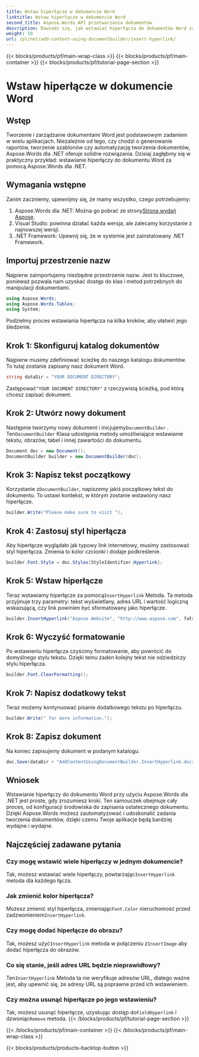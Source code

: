```yaml
---
title: Wstaw hiperłącze w dokumencie Word
linktitle: Wstaw hiperłącze w dokumencie Word
second_title: Aspose.Words API przetwarzania dokumentów
description: Dowiedz się, jak wstawiać hiperłącza do dokumentów Word za pomocą Aspose.Words dla .NET dzięki naszemu przewodnikowi krok po kroku. Idealne do automatyzacji zadań związanych z tworzeniem dokumentów.
weight: 10
url: /pl/net/add-content-using-documentbuilder/insert-hyperlink/
---
```


{{< blocks/products/pf/main-wrap-class >}}
{{< blocks/products/pf/main-container >}}
{{< blocks/products/pf/tutorial-page-section >}}

# Wstaw hiperłącze w dokumencie Word

## Wstęp

Tworzenie i zarządzanie dokumentami Word jest podstawowym zadaniem w wielu aplikacjach. Niezależnie od tego, czy chodzi o generowanie raportów, tworzenie szablonów czy automatyzację tworzenia dokumentów, Aspose.Words dla .NET oferuje solidne rozwiązania. Dzisiaj zagłębmy się w praktyczny przykład: wstawianie hiperłączy do dokumentu Word za pomocą Aspose.Words dla .NET.

## Wymagania wstępne

Zanim zaczniemy, upewnijmy się, że mamy wszystko, czego potrzebujemy:

1.  Aspose.Words dla .NET: Można go pobrać ze strony[Strona wydań Aspose](https://releases.aspose.com/words/net/).
2. Visual Studio: powinna działać każda wersja, ale zalecamy korzystanie z najnowszej wersji.
3. .NET Framework: Upewnij się, że w systemie jest zainstalowany .NET Framework.

## Importuj przestrzenie nazw

Najpierw zaimportujemy niezbędne przestrzenie nazw. Jest to kluczowe, ponieważ pozwala nam uzyskać dostęp do klas i metod potrzebnych do manipulacji dokumentami.

```csharp
using Aspose.Words;
using Aspose.Words.Tables;
using System;
```

Podzielmy proces wstawiania hiperłącza na kilka kroków, aby ułatwić jego śledzenie.

## Krok 1: Skonfiguruj katalog dokumentów

Najpierw musimy zdefiniować ścieżkę do naszego katalogu dokumentów. To tutaj zostanie zapisany nasz dokument Word.

```csharp
string dataDir = "YOUR DOCUMENT DIRECTORY";
```

 Zastępować`"YOUR DOCUMENT DIRECTORY"` z rzeczywistą ścieżką, pod którą chcesz zapisać dokument.

## Krok 2: Utwórz nowy dokument

 Następnie tworzymy nowy dokument i inicjujemy`DocumentBuilder` . Ten`DocumentBuilder` Klasa udostępnia metody umożliwiające wstawianie tekstu, obrazów, tabel i innej zawartości do dokumentu.

```csharp
Document doc = new Document();
DocumentBuilder builder = new DocumentBuilder(doc);
```

## Krok 3: Napisz tekst początkowy

 Korzystanie z`DocumentBuilder`, napiszemy jakiś początkowy tekst do dokumentu. To ustawi kontekst, w którym zostanie wstawiony nasz hiperłącze.

```csharp
builder.Write("Please make sure to visit ");
```

## Krok 4: Zastosuj styl hiperłącza

Aby hiperłącze wyglądało jak typowy link internetowy, musimy zastosować styl hiperłącza. Zmienia to kolor czcionki i dodaje podkreślenie.

```csharp
builder.Font.Style = doc.Styles[StyleIdentifier.Hyperlink];
```

## Krok 5: Wstaw hiperłącze

 Teraz wstawiamy hiperłącze za pomocą`InsertHyperlink` Metoda. Ta metoda przyjmuje trzy parametry: tekst wyświetlany, adres URL i wartość logiczną wskazującą, czy link powinien być sformatowany jako hiperłącze.

```csharp
builder.InsertHyperlink("Aspose Website", "http://www.aspose.com", fałsz);
```

## Krok 6: Wyczyść formatowanie

Po wstawieniu hiperłącza czyścimy formatowanie, aby powrócić do domyślnego stylu tekstu. Dzięki temu żaden kolejny tekst nie odziedziczy stylu hiperłącza.

```csharp
builder.Font.ClearFormatting();
```

## Krok 7: Napisz dodatkowy tekst

Teraz możemy kontynuować pisanie dodatkowego tekstu po hiperłączu.

```csharp
builder.Write(" for more information.");
```

## Krok 8: Zapisz dokument

Na koniec zapisujemy dokument w podanym katalogu.

```csharp
doc.Save(dataDir + "AddContentUsingDocumentBuilder.InsertHyperlink.docx");
```

## Wniosek

Wstawianie hiperłączy do dokumentu Word przy użyciu Aspose.Words dla .NET jest proste, gdy zrozumiesz kroki. Ten samouczek obejmuje cały proces, od konfiguracji środowiska do zapisania ostatecznego dokumentu. Dzięki Aspose.Words możesz zautomatyzować i udoskonalić zadania tworzenia dokumentów, dzięki czemu Twoje aplikacje będą bardziej wydajne i wydajne.

## Najczęściej zadawane pytania

### Czy mogę wstawić wiele hiperłączy w jednym dokumencie?

 Tak, możesz wstawiać wiele hiperłączy, powtarzając`InsertHyperlink` metoda dla każdego łącza.

### Jak zmienić kolor hiperłącza?

 Możesz zmienić styl hiperłącza, zmieniając`Font.Color` nieruchomość przed zadzwonieniem`InsertHyperlink`.

### Czy mogę dodać hiperłącze do obrazu?

 Tak, możesz użyć`InsertHyperlink` metoda w połączeniu z`InsertImage` aby dodać hiperłącza do obrazów.

### Co się stanie, jeśli adres URL będzie nieprawidłowy?

 Ten`InsertHyperlink` Metoda ta nie weryfikuje adresów URL, dlatego ważne jest, aby upewnić się, że adresy URL są poprawne przed ich wstawieniem.

### Czy można usunąć hiperłącze po jego wstawieniu?

 Tak, możesz usunąć hiperłącze, uzyskując dostęp do`FieldHyperlink` i dzwoniąc`Remove` metoda.
{{< /blocks/products/pf/tutorial-page-section >}}

{{< /blocks/products/pf/main-container >}}
{{< /blocks/products/pf/main-wrap-class >}}

{{< blocks/products/products-backtop-button >}}
